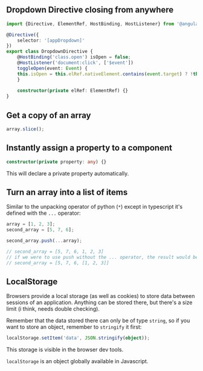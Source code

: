 ## Dropdown Directive closing from anywhere
```Typescript
import {Directive, ElementRef, HostBinding, HostListener} from '@angular/core';

@Directive({
	selector: '[appDropdown]'
})
export class DropdownDirective {
	@HostBinding('class.open') isOpen = false;
	@HostListener('document:click', ['$event'])
	toggleOpen(event: Event) {
	this.isOpen = this.elRef.nativeElement.contains(event.target) ? !this.isOpen : false;
	}
	
	constructor(private elRef: ElementRef) {}
}
```
## Get a copy of an array
```Typescript
array.slice();
```

## Instantly assign a property to a component
```Typescript
constructor(private property: any) {}
```
This will declare a private property automatically.

## Turn an array into a list of items
Similar to the unpacking operator of python (`*`) except in typescript it's defined with the `...` operator:
```Typescript
array = [1, 2, 3];
second_array = [5, 7, 6];

second_array.push(...array);

// second_array = [5, 7, 6, 1, 2, 3]
// if we were to use push without the ... operator, the result would be:
// second_array = [5, 7, 6, [1, 2, 3]]
```
## LocalStorage
Browsers provide a local storage (as well as cookies) to store data between sessions of an application.
Anything can be stored there, but there's a size limit (i think, needs double checking).

Remember that the data stored there can only be of type `string`, so if you want to store an object, remember to `stringify` it first:
```Typescript
localStorage.setItem('data', JSON.stringify(object));
```
This storage is visible in the browser dev tools.

`localStorage` is an object globally available in Javascript.
